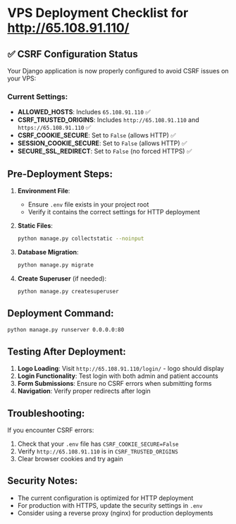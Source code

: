 # VPS Deployment Checklist for http://65.108.91.110/

## ✅ CSRF Configuration Status
Your Django application is now properly configured to avoid CSRF issues on your VPS:

### Current Settings:
- **ALLOWED_HOSTS**: Includes `65.108.91.110` ✅
- **CSRF_TRUSTED_ORIGINS**: Includes `http://65.108.91.110` and `https://65.108.91.110` ✅
- **CSRF_COOKIE_SECURE**: Set to `False` (allows HTTP) ✅
- **SESSION_COOKIE_SECURE**: Set to `False` (allows HTTP) ✅
- **SECURE_SSL_REDIRECT**: Set to `False` (no forced HTTPS) ✅

## Pre-Deployment Steps:

1. **Environment File**: 
   - Ensure `.env` file exists in your project root
   - Verify it contains the correct settings for HTTP deployment

2. **Static Files**:
   ```bash
   python manage.py collectstatic --noinput
   ```

3. **Database Migration**:
   ```bash
   python manage.py migrate
   ```

4. **Create Superuser** (if needed):
   ```bash
   python manage.py createsuperuser
   ```

## Deployment Command:
```bash
python manage.py runserver 0.0.0.0:80
```

## Testing After Deployment:

1. **Logo Loading**: Visit `http://65.108.91.110/login/` - logo should display
2. **Login Functionality**: Test login with both admin and patient accounts
3. **Form Submissions**: Ensure no CSRF errors when submitting forms
4. **Navigation**: Verify proper redirects after login

## Troubleshooting:

If you encounter CSRF errors:
1. Check that your `.env` file has `CSRF_COOKIE_SECURE=False`
2. Verify `http://65.108.91.110` is in `CSRF_TRUSTED_ORIGINS`
3. Clear browser cookies and try again

## Security Notes:
- The current configuration is optimized for HTTP deployment
- For production with HTTPS, update the security settings in `.env`
- Consider using a reverse proxy (nginx) for production deployments